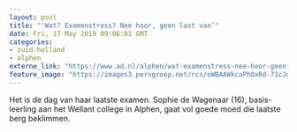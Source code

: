 ```yaml
---
layout: post
title: "'Wat? Examenstress? Nee hoor, geen last van’"
date: Fri, 17 May 2019 09:06:01 GMT
categories: 
- zuid-holland 
- alphen 
externe_link: "https://www.ad.nl/alphen/wat-examenstress-nee-hoor-geen-last-van~ab40025c/"
feature_image: "https://images3.persgroep.net/rcs/oWBAAWkcaPhQxRd-71cJgA7l3WE/diocontent/148342441/_fitwidth/400/?appId=21791a8992982cd8da851550a453bd7f&quality=0.7"
---
```


Het is de dag van haar laatste examen. Sophie de Wagenaar (16), basis-leerling aan het Wellant college in Alphen, gaat vol goede moed die laatste berg beklimmen.
